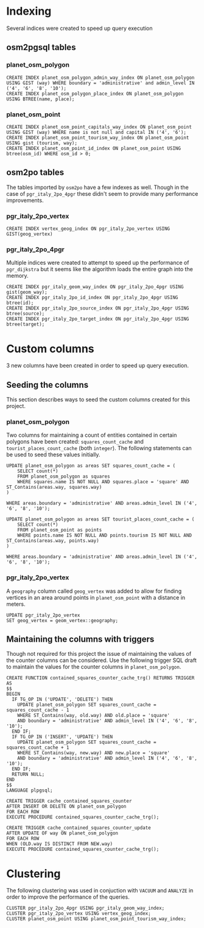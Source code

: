 
# Indexing
Several indices were created to speed up query execution

## osm2pgsql tables

### planet_osm_polygon

```postgresql
CREATE INDEX planet_osm_polygon_admin_way_index ON planet_osm_polygon USING GIST (way) WHERE boundary = 'administrative' and admin_level IN ('4', '6', '8', '10');
CREATE INDEX planet_osm_polygon_place_index ON planet_osm_polygon USING BTREE(name, place);
```

### planet_osm_point

```postgresql
CREATE INDEX planet_osm_point_capitals_way_index ON planet_osm_point USING GIST (way) WHERE name is not null and capital IN ('4', '6');
CREATE INDEX planet_osm_point_tourism_way_index ON planet_osm_point USING gist (tourism, way);
CREATE INDEX planet_osm_point_id_index ON planet_osm_point USING btree(osm_id) WHERE osm_id > 0;
```

## osm2po tables

The tables imported by `osm2po` have a few indexes as well. Though in the case of `pgr_italy_2po_4pgr` these didn't seem to provide many performance improvements.

### pgr_italy_2po_vertex

```postgresql
CREATE INDEX vertex_geog_index ON pgr_italy_2po_vertex USING GIST(geog_vertex)
```

### pgr_italy_2po_4pgr

Multiple indices were created to attempt to speed up the performance of `pgr_dijkstra` but it seems like the algorithm loads the entire graph into the memory. 

```postgresql
CREATE INDEX pgr_italy_geom_way_index ON pgr_italy_2po_4pgr USING gist(geom_way);
CREATE INDEX pgr_italy_2po_id_index ON pgr_italy_2po_4pgr USING btree(id);
CREATE INDEX pgr_italy_2po_source_index ON pgr_italy_2po_4pgr USING btree(source);
CREATE INDEX pgr_italy_2po_target_index ON pgr_italy_2po_4pgr USING btree(target);
```

# Custom columns

3 new columns have been created in order to speed up query execution. 

## Seeding the columns 

This section describes ways to seed the custom columns created for this project.

### planet_osm_polygon

Two columns for maintaining a count of entities contained in certain polygons have been created: `squares_count_cache` and  `tourist_places_count_cache` (both `integer`). The following statements can be used to seed these values initially.

```postgresql
UPDATE planet_osm_polygon as areas SET squares_count_cache = (
	SELECT count(*)
	FROM planet_osm_polygon as squares
	WHERE squares.name IS NOT NULL AND squares.place = 'square' AND ST_Contains(areas.way, squares.way)
)

WHERE areas.boundary = 'administrative' AND areas.admin_level IN ('4', '6', '8', '10');
```

```postgresql
UPDATE planet_osm_polygon as areas SET tourist_places_count_cache = (
	SELECT count(*)
	FROM planet_osm_point as points
	WHERE points.name IS NOT NULL AND points.tourism IS NOT NULL AND ST_Contains(areas.way, points.way)
)

WHERE areas.boundary = 'administrative' AND areas.admin_level IN ('4', '6', '8', '10');
```

### pgr_italy_2po_vertex
A `geography` column called `geog_vertex` was added to allow for finding vertices in an area around points in `planet_osm_point` with a distance in meters.

```postgresql
UPDATE pgr_italy_2po_vertex
SET geog_vertex = geom_vertex::geography;
```

## Maintaining the columns with triggers

Though not required for this project the issue of maintaining the values of the counter columns can be considered. Use the following trigger SQL draft to maintain the values for the counter columns in `planet_osm_polygon`.

```postgresql
CREATE FUNCTION contained_squares_counter_cache_trg() RETURNS TRIGGER AS
$$
BEGIN
  IF TG_OP IN ('UPDATE', 'DELETE') THEN
    UPDATE planet_osm_polygon SET squares_count_cache = squares_count_cache - 1 
	WHERE ST_Contains(way, old.way) AND old.place = 'square' 
	AND boundary = 'administrative' AND admin_level IN ('4', '6', '8', '10');
  END IF;
  IF TG_OP IN ('INSERT', 'UPDATE') THEN
    UPDATE planet_osm_polygon SET squares_count_cache = squares_count_cache + 1 
	WHERE ST_Contains(way, new.way) AND new.place = 'square'
	AND boundary = 'administrative' AND admin_level IN ('4', '6', '8', '10');
  END IF;
  RETURN NULL;
END
$$
LANGUAGE plpgsql;

CREATE TRIGGER cache_contained_squares_counter
AFTER INSERT OR DELETE ON planet_osm_polygon
FOR EACH ROW
EXECUTE PROCEDURE contained_squares_counter_cache_trg();

CREATE TRIGGER cache_contained_squares_counter_update
AFTER UPDATE OF way ON planet_osm_polygon
FOR EACH ROW
WHEN (OLD.way IS DISTINCT FROM NEW.way)
EXECUTE PROCEDURE contained_squares_counter_cache_trg();
```

# Clustering

The following clustering was used in conjuction with `VACUUM` and `ANALYZE` in order to improve the performance of the queries.

```postgresql
CLUSTER pgr_italy_2po_4pgr USING pgr_italy_geom_way_index;
CLUSTER pgr_italy_2po_vertex USING vertex_geog_index;
CLUSTER planet_osm_point USING planet_osm_point_tourism_way_index;
```
